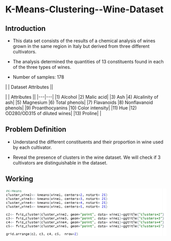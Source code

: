 # K-Means-Clustering--Wine-Dataset

## Introduction 

- This data set consists of the results of a chemical analysis of wines grown in the same region in Italy but derived from three different cultivators.
  
- The analysis determined the quantities of 13 constituents found in each of the three types of wines.
  
- Number of samples: 178


|             |          Dataset Attributes           ||

|             |          Attributes           ||
|---|---|
|1) Alcohol |2) Malic acid|
|3) Ash |4) Alcalinity of ash|
|5) Magnesium |6) Total phenols|
|7) Flavanoids |8) Nonflavanoid phenols|
|9) Proanthocyanins |10) Color intensity|
|11) Hue |12) OD280/OD315 of diluted wines|
|13) Proline| |


## Problem Definition

- Understand the different constituents and their proportion in wine used by each 
cultivator.

- Reveal the presence of clusters in the wine dataset. We will check if 3 cultivators are 
distinguishable in the dataset.

## Working
![](https://github.com/mitaliwadher/K-Means-Clustering--Wine-Dataset/blob/main/assets/1.png)
